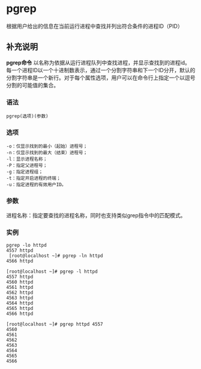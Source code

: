 #  pgrep

根据用户给出的信息在当前运行进程中查找并列出符合条件的进程ID（PID）

##  补充说明

**pgrep命令**
以名称为依据从运行进程队列中查找进程，并显示查找到的进程id。每一个进程ID以一个十进制数表示，通过一个分割字符串和下一个ID分开，默认的分割字符串是一个新行。对于每个属性选项，用户可以在命令行上指定一个以逗号分割的可能值的集合。

###  语法

    
    
    pgrep(选项)(参数)
    

###  选项

    
    
    -o：仅显示找到的最小（起始）进程号；
    -n：仅显示找到的最大（结束）进程号；
    -l：显示进程名称；
    -P：指定父进程号；
    -g：指定进程组；
    -t：指定开启进程的终端；
    -u：指定进程的有效用户ID。
    

###  参数

进程名称：指定要查找的进程名称，同时也支持类似grep指令中的匹配模式。

###  实例

    
    
    pgrep -lo httpd
    4557 httpd
     [root@localhost ~]# pgrep -ln httpd
    4566 httpd
    
    [root@localhost ~]# pgrep -l httpd
    4557 httpd
    4560 httpd
    4561 httpd
    4562 httpd
    4563 httpd
    4564 httpd
    4565 httpd
    4566 httpd
    
    [root@localhost ~]# pgrep httpd 4557
    4560
    4561
    4562
    4563
    4564
    4565
    4566
    

